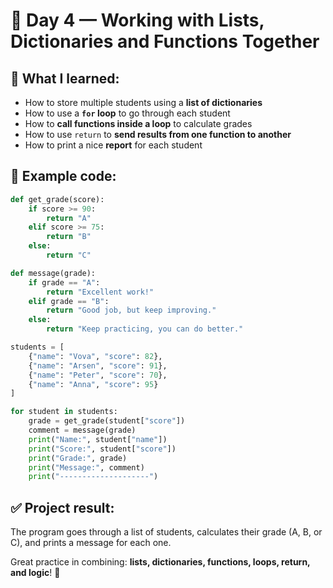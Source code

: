 # 📘 Day 4 — Working with Lists, Dictionaries and Functions Together

## 🧠 What I learned:

- How to store multiple students using a **list of dictionaries**
- How to use a **`for` loop** to go through each student
- How to **call functions inside a loop** to calculate grades
- How to use `return` to **send results from one function to another**
- How to print a nice **report** for each student

## 🧪 Example code:

```python
def get_grade(score):
    if score >= 90:
        return "A"
    elif score >= 75:
        return "B"
    else:
        return "C"

def message(grade):
    if grade == "A":
        return "Excellent work!"
    elif grade == "B":
        return "Good job, but keep improving."
    else:
        return "Keep practicing, you can do better."

students = [
    {"name": "Vova", "score": 82},
    {"name": "Arsen", "score": 91},
    {"name": "Peter", "score": 70},
    {"name": "Anna", "score": 95}
]

for student in students:
    grade = get_grade(student["score"])
    comment = message(grade)
    print("Name:", student["name"])
    print("Score:", student["score"])
    print("Grade:", grade)
    print("Message:", comment)
    print("--------------------")
```

## ✅ Project result:
The program goes through a list of students, calculates their grade (A, B, or C), and prints a message for each one.

Great practice in combining: **lists, dictionaries, functions, loops, return, and logic**! 💪